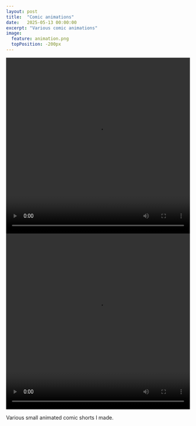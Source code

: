 ```yaml
---
layout: post
title:  "Comic animations"
date:   2025-05-13 00:00:00
excerpt: "Various comic animations"
image:
  feature: animation.png
  topPosition: -200px
---
```


<video width="100%" height="480" controls>
  <source src="{{ site.baseurl_posts_img }}animation/diary.mp4" type="video/mp4">
  Yikes, your browser can't play this video.
</video>


<video width="100%" height="480" controls>
  <source src="{{ site.baseurl_posts_img }}animation/nature.mp4" type="video/mp4">
  Sorry, your browser can't play this video.
</video>

Various small animated comic shorts I made.